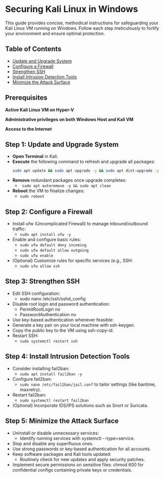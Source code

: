 # Securing Kali Linux in Windows

This guide provides concise, methodical instructions for safeguarding your Kali Linux VM running on Windows. Follow each step meticulously to fortify your environment and ensure optimal protection.

## Table of Contents

- [Update and Upgrade System](#step-1-update-and-upgrade-system)
- [Configure a Firewall](#step-2-configure-a-firewall)
- [Strengthen SSH](#step-3-strengthen-ssh)
- [Install Intrusion Detection Tools](#step-4-install-intrusion-detection-tools)
- [Minimize the Attack Surface](#step-5-minimize-the-attack-surface)

## Prerequisites

**Active Kali Linux VM on Hyper-V**

**Administrative privileges on both Windows Host and Kali VM**

**Access to the Internet**


## Step 1: Update and Upgrade System

- **Open Terminal** in Kali.
- **Execute** the following command to refresh and upgrade all packages: 
    ```bash
    sudo apt update && sudo apt upgrade -y && sudo apt dist-upgrade -y
    ```
- **Remove** redundant packages once upgrade completes: 
    - ``` sudo apt autoremove -y && sudo apt clean```
- **Reboot** the VM to finalize changes:
    - ```sudo reboot```

## Step 2: Configure a Firewall

- Install ufw (Uncomplicated Firewall) to manage inbound/outbound traffic: 
    - ```sudo apt install ufw -y```
- Enable and configure basic rules: 
    - ```sudo ufw default deny incoming```
    - ```sudo ufw default allow outgoing```
    - ```sudo ufw enable```
- (Optional) Customize rules for specific services (e.g., SSH:
    - ```sudo ufw allow ssh```

## Step 3: Strengthen SSH

- Edit SSH configuration: 
    - sudo nano /etc/ssh/sshd_config
- Disable root login and password authentication:
    - PermitRootLogin no 
    - PasswordAuthentication no
- Use key-based authentication whenever feasible:
- Generate a key pair on your local machine with ssh-keygen.
- Copy the public key to the VM using ssh-copy-id.
- Restart SSH: 
    - ```sudo systemctl restart ssh```

## Step 4: Install Intrusion Detection Tools

- Consider installing fail2ban: 
    - ```sudo apt install fail2ban -y```
- Configure fail2ban:
    - ```sudo nano /etc/fail2ban/jail.conf``` to tailor settings (like bantime, maxretry).
- Restart fail2ban: 
    - ```sudo systemctl restart fail2ban```
- (Optional) Incorporate IDS/IPS solutions such as Snort or Suricata.

## Step 5: Minimize the Attack Surface

- Uninstall or disable unnecessary services:
    - Identify running services with systemctl --type=service.
- Stop and disable any superfluous ones.
- Use strong passwords or key-based authentication for all accounts.
- Keep software packages and Kali tools updated:
    - Routinely check for new updates and apply security patches.
- Implement secure permissions on sensitive files: chmod 600 for confidential configs containing private keys or credentials.
